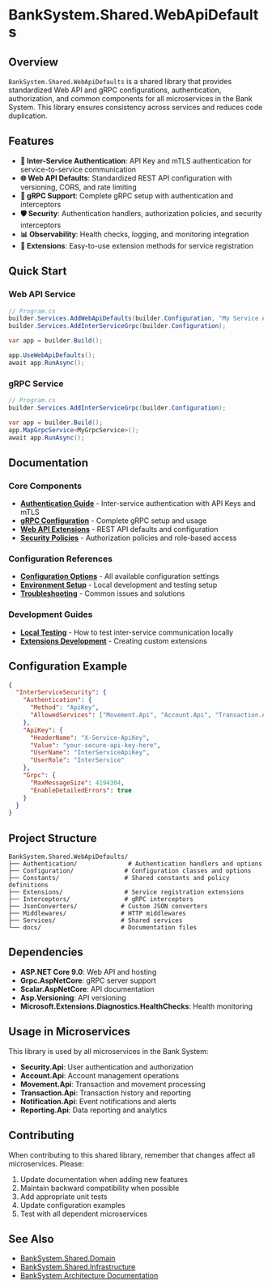 # BankSystem.Shared.WebApiDefaults

## Overview

`BankSystem.Shared.WebApiDefaults` is a shared library that provides standardized Web API and gRPC configurations, authentication, authorization, and common components for all microservices in the Bank System. This library ensures consistency across services and reduces code duplication.

## Features

- **🔐 Inter-Service Authentication**: API Key and mTLS authentication for service-to-service communication
- **🌐 Web API Defaults**: Standardized REST API configuration with versioning, CORS, and rate limiting
- **📡 gRPC Support**: Complete gRPC setup with authentication and interceptors
- **🛡️ Security**: Authentication handlers, authorization policies, and security interceptors
- **📊 Observability**: Health checks, logging, and monitoring integration
- **🔧 Extensions**: Easy-to-use extension methods for service registration

## Quick Start

### Web API Service

```csharp
// Program.cs
builder.Services.AddWebApiDefaults(builder.Configuration, "My Service API");
builder.Services.AddInterServiceGrpc(builder.Configuration);

var app = builder.Build();

app.UseWebApiDefaults();
await app.RunAsync();
```

### gRPC Service

```csharp
// Program.cs
builder.Services.AddInterServiceGrpc(builder.Configuration);

var app = builder.Build();
app.MapGrpcService<MyGrpcService>();
await app.RunAsync();
```

## Documentation

### Core Components

- **[Authentication Guide](./docs/authentication.md)** - Inter-service authentication with API Keys and mTLS
- **[gRPC Configuration](./docs/grpc-configuration.md)** - Complete gRPC setup and usage
- **[Web API Extensions](./docs/web-api-extensions.md)** - REST API defaults and configuration
- **[Security Policies](./docs/security-policies.md)** - Authorization policies and role-based access

### Configuration References

- **[Configuration Options](./docs/configuration-options.md)** - All available configuration settings
- **[Environment Setup](./docs/environment-setup.md)** - Local development and testing setup
- **[Troubleshooting](./docs/troubleshooting.md)** - Common issues and solutions

### Development Guides

- **[Local Testing](./docs/local-testing.md)** - How to test inter-service communication locally
- **[Extensions Development](./docs/extensions-development.md)** - Creating custom extensions

## Configuration Example

```json
{
  "InterServiceSecurity": {
    "Authentication": {
      "Method": "ApiKey",
      "AllowedServices": ["Movement.Api", "Account.Api", "Transaction.Api"]
    },
    "ApiKey": {
      "HeaderName": "X-Service-ApiKey",
      "Value": "your-secure-api-key-here",
      "UserName": "InterServiceApiKey",
      "UserRole": "InterService"
    },
    "Grpc": {
      "MaxMessageSize": 4194304,
      "EnableDetailedErrors": true
    }
  }
}
```

## Project Structure

```
BankSystem.Shared.WebApiDefaults/
├── Authentication/              # Authentication handlers and options
├── Configuration/              # Configuration classes and options
├── Constants/                  # Shared constants and policy definitions
├── Extensions/                 # Service registration extensions
├── Interceptors/               # gRPC interceptors
├── JsonConverters/            # Custom JSON converters
├── Middlewares/               # HTTP middlewares
├── Services/                  # Shared services
└── docs/                      # Documentation files
```

## Dependencies

- **ASP.NET Core 9.0**: Web API and hosting
- **Grpc.AspNetCore**: gRPC server support
- **Scalar.AspNetCore**: API documentation
- **Asp.Versioning**: API versioning
- **Microsoft.Extensions.Diagnostics.HealthChecks**: Health monitoring

## Usage in Microservices

This library is used by all microservices in the Bank System:

- **Security.Api**: User authentication and authorization
- **Account.Api**: Account management operations
- **Movement.Api**: Transaction and movement processing
- **Transaction.Api**: Transaction history and reporting
- **Notification.Api**: Event notifications and alerts
- **Reporting.Api**: Data reporting and analytics

## Contributing

When contributing to this shared library, remember that changes affect all microservices. Please:

1. Update documentation when adding new features
2. Maintain backward compatibility when possible
3. Add appropriate unit tests
4. Update configuration examples
5. Test with all dependent microservices

## See Also

- [BankSystem.Shared.Domain](../BankSystem.Shared.Domain/README.md)
- [BankSystem.Shared.Infrastructure](../BankSystem.Shared.Infrastructure/README.md)
- [BankSystem Architecture Documentation](../../../../docs/README.md)
